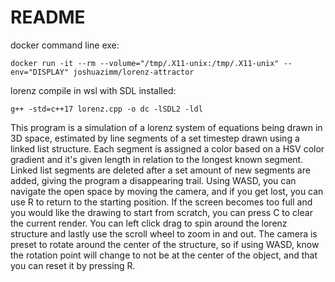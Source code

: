 # README
docker command line exe:

    docker run -it --rm --volume="/tmp/.X11-unix:/tmp/.X11-unix" --env="DISPLAY" joshuazimm/lorenz-attractor

lorenz compile in wsl with SDL installed:

    g++ -std=c++17 lorenz.cpp -o dc -lSDL2 -ldl

This program is a simulation of a lorenz system of equations being drawn in 3D space, estimated by line segments of a set timestep drawn using a linked list structure. Each segment is assigned a color based on a HSV color gradient and it's given length in relation to the longest known segment. Linked list segments are deleted after a set amount of new segments are added, giving the program a disappearing trail.
Using WASD, you can navigate the open space by moving the camera, and if you get lost, you can use R to return to the starting position. If the screen becomes too full and you would like the drawing to start from scratch, you can press C to clear the current render. You can left click drag to spin around the lorenz structure and lastly use the scroll wheel to zoom in and out. The camera is preset to rotate around the center of the structure, so if using WASD, know the rotation point will change to not be at the center of the object, and that you can reset it by pressing R.



#
